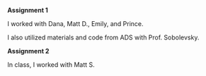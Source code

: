 **Assignment 1**

I worked with Dana, Matt D., Emily, and Prince. 

I also utilized materials and code from ADS with Prof. Sobolevsky. 


**Assignment 2**

In class, I worked with Matt S. 

